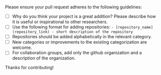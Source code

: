 Please ensure your pull request adheres to the following guidelines:

- [ ] Why do you think your project is a great addition? Please describe how it is useful or inspirational to other researchers.
- [ ] Use the following format for adding repositories: `- [repository_name](repository_link) - short description of the repository`
- [ ] Repositories should be added alphabetically in the relevant category.
- [ ] New categories or improvements to the existing categorization are welcome.
- [ ] For collaboration groups, add only the github organization and a description of the organization.

Thanks for contributing!
